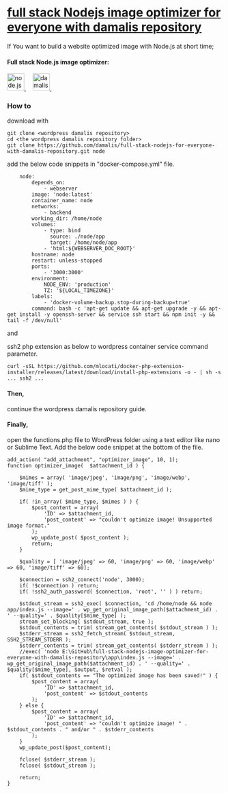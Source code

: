 # [full stack Nodejs image optimizer for everyone with damalis repository](https://github.com/damalis/full-stack-nodejs-image-optimizer-for-everyone-with-damalis-repository)

If You want to build a website optimized image with Node.js at short time;

#### Full stack Node.js image optimizer:
<p align="left">
<a href="https://nodejs.org/en" rel="noreferrer"> <img src="https://avatars.githubusercontent.com/u/9950313?s=200&v=4" alt="node.js" height="40" width="40"/> </a>&nbsp;&nbsp;&nbsp; 
<a href="https://github.com/damalis?tab=repositories" rel="noreferrer"> <img src="https://avatars.githubusercontent.com/u/11361779?v=4" alt="damalis" height="40" width="40"/> </a>&nbsp;&nbsp;&nbsp;
</p>

### How to 

download with

```
git clone <wordpress damalis repository>
cd <the wordpress damalis repository folder>
git clone https://github.com/damalis/full-stack-nodejs-for-everyone-with-damalis-repository.git node
```

add the below code snippets in "docker-compose.yml" file.

```
    node:
        depends_on:
            - webserver
        image: 'node:latest'        
        container_name: node
        networks:
            - backend
        working_dir: /home/node
        volumes:
            - type: bind
              source: ./node/app
              target: /home/node/app
            - 'html:${WEBSERVER_DOC_ROOT}'
        hostname: node
        restart: unless-stopped
        ports:
            - '3000:3000'        
        environment:
            NODE_ENV: 'production'
            TZ: '${LOCAL_TIMEZONE}'
        labels:            
            - 'docker-volume-backup.stop-during-backup=true'
        command: bash -c 'apt-get update && apt-get upgrade -y && apt-get install -y openssh-server && service ssh start && npm init -y && tail -f /dev/null'
```

and

ssh2 php extension as below to wordpress container service command parameter.

```
curl -sSL https://github.com/mlocati/docker-php-extension-installer/releases/latest/download/install-php-extensions -o - | sh -s ... ssh2 ...
```

#### Then,

continue the wordpress damalis repository guide.

#### Finally, 

open the functions.php file to WordPress folder using a text editor like nano or Sublime Text. Add the below code snippet at the bottom of the file.

```
add_action( "add_attachment", "optimizer_image", 10, 1);
function optimizer_image(  $attachment_id ) {

	$mimes = array( 'image/jpeg', 'image/png', 'image/webp', 'image/tiff' );
	$mime_type = get_post_mime_type( $attachment_id );

	if( !in_array( $mime_type, $mimes ) ) {
		$post_content = array(
			'ID' => $attachment_id,
			'post_content' => "couldn't optimize image! Unsupported image format."
		);
		wp_update_post( $post_content );
		return;
	}

	$quality = [ 'image/jpeg' => 60, 'image/png' => 60, 'image/webp' => 60, 'image/tiff' => 60];

	$connection = ssh2_connect('node', 3000);
	if( !$connection ) return;
	if( !ssh2_auth_password( $connection, 'root', '' ) ) return;

	$stdout_stream = ssh2_exec( $connection, 'cd /home/node && node app/index.js --image=' . wp_get_original_image_path($attachment_id) . ' --quality=' . $quality[$mime_type] );
	stream_set_blocking( $stdout_stream, true );
	$stdout_contents = trim( stream_get_contents( $stdout_stream ) );
	$stderr_stream = ssh2_fetch_stream( $stdout_stream, SSH2_STREAM_STDERR );
	$stderr_contents = trim( stream_get_contents( $stderr_stream ) );
	//exec( 'node E:\GitHub\full-stack-nodejs-image-optimizer-for-everyone-with-damalis-repository\app\index.js --image=' . wp_get_original_image_path($attachment_id) . ' --quality=' . $quality[$mime_type], $output, $retval );
	if( $stdout_contents == "The optimized image has been saved!" ) {
		$post_content = array(
			'ID' => $attachment_id,
			'post_content' => $stdout_contents
		);
	} else {
		$post_content = array(
			'ID' => $attachment_id,
			'post_content' => "couldn't optimize image! " . $stdout_contents . " and/or " . $stderr_contents
		);
	}
	wp_update_post($post_content);

	fclose( $stderr_stream );
	fclose( $stdout_stream );

	return;
}
```
